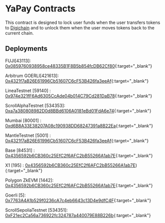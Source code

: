# YaPay Contracts
This contract is designed to lock user funds when the user transfers tokens to [Digichain](https://github.com/powxconsensus/digichain) and to unlock them when the user moves tokens back to the current chain.

## Deployments

FUJI[43113]:  [0x0859760938958ce48335B1F8B5b854fcDB62Cf80](https://testnet.snowtrace.io/address/0x0859760938958ce48335B1F8B5b854fcDB62Cf80){:target="_blank"}

Arbitrum GOERLI[421613]: [0x4321f7aB26E61996Cb51607C6cF53B426fa3eeAf](https://goerli.arbiscan.io/address/0x4321f7aB26E61996Cb51607C6cF53B426fa3eeAf){:target="_blank"}

LineaTestnet [59140] : [0x974e321fF6Ad6305CcAde04b014C79Cd281DaB78](https://explorer.goerli.linea.build/address/0x974e321fF6Ad6305CcAde04b014C79Cd281DaB78){:target="_blank"}

ScrollAlphaTestnet [534353]: [0xa7a380808982D0d8BBd6106A0181eBd01FdA6e74](https://alpha-blockscout.scroll.io/address/0xa7a380808982D0d8BBd6106A0181eBd01FdA6e74){:target="_blank"}

Mumbai [80001] : [0xd6B8A33E38207A08c190938DD68247391a8B22Ea](https://mumbai.polygonscan.com/address/0xd6B8A33E38207A08c190938DD68247391a8B22Ea){:target="_blank"}

MantleTestnet [5001] : [0x4321f7aB26E61996Cb51607C6cF53B426fa3eeAf](https://explorer.testnet.mantle.xyz/address/0x4321f7aB26E61996Cb51607C6cF53B426fa3eeAf){:target="_blank"}

Base [84531] : [0x4356592b6CB360c25EfC2f6AFC2bB55266A1ab7E](https://goerli.basescan.org/address/0x4356592b6CB360c25EfC2f6AFC2bB55266A1ab7E){:target="_blank"}

X1 [195] : [0x4356592b6CB360c25EfC2f6AFC2bB55266A1ab7E](https://www.oklink.com/x1-test/address/0x4356592b6cb360c25efc2f6afc2bb55266a1ab7e)){:target="_blank"}

Polygon ZkEVM [1442]:  [0x4356592b6CB360c25EfC2f6AFC2bB55266A1ab7E](https://testnet-zkevm.polygonscan.com/address/0x4356592b6CB360c25EfC2f6AFC2bB55266A1ab7E){:target="_blank"}

Goerli [5]: [0x7763A4A1b529f0236cA7c4eb6643c13D4e9dfC4F](https://goerli.etherscan.io/address/0x7763A4A1b529f0236cA7c4eb6643c13D4e9dfC4F){:target="_blank"}

ScrollSepoliaTestnet [534351]: [0xF21ec2Ca56a736922fc324787a440079E88B226b](https://sepolia-blockscout.scroll.io/address/0xF21ec2Ca56a736922fc324787a440079E88B226b){:target="_blank"}


